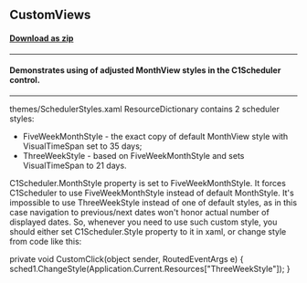 ## CustomViews
#### [Download as zip](https://grapecity.github.io/DownGit/#/home?url=https://github.com/GrapeCity/ComponentOne-UWP-Samples/tree/master/C1.UWP.Schedule/CS/CustomViews)
____
#### Demonstrates using of adjusted MonthView styles in the C1Scheduler control.
____
themes/SchedulerStyles.xaml ResourceDictionary contains 2 scheduler styles:

* FiveWeekMonthStyle - the exact copy of default MonthView style with VisualTimeSpan set to 35 days;
* ThreeWeekStyle - based on FiveWeekMonthStyle and sets VisualTimeSpan to 21 days.


C1Scheduler.MonthStyle property is set to FiveWeekMonthStyle. It forces C1Scheduler to use FiveWeekMonthStyle instead of default MonthStyle.
It's impossible to use ThreeWeekStyle instead of one of default styles, as in this case navigation to previous/next dates won't honor actual number of displayed dates. 
So, whenever you need to use such custom style, you should either set C1Scheduler.Style property to it in xaml, or change style from code like this:

private void CustomClick(object sender, RoutedEventArgs e)
{
    sched1.ChangeStyle(Application.Current.Resources["ThreeWeekStyle"]);
}

